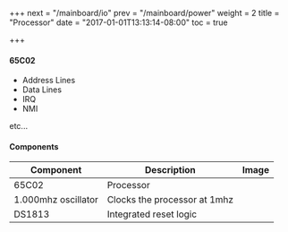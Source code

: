 +++
next = "/mainboard/io"
prev = "/mainboard/power"
weight = 2
title = "Processor"
date = "2017-01-01T13:13:14-08:00"
toc = true

+++

#### 65C02

- Address Lines
- Data Lines
- IRQ
- NMI

etc...

#### Components

| Component                | Description                                   | Image                    |
| ------------------------ | --------------------------------------------- | ------------------------ |
| 65C02                    | Processor                                     |                          |
| 1.000mhz oscillator      | Clocks the processor at 1mhz                  |                          |
| DS1813                   | Integrated reset logic                        |                          |